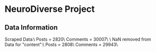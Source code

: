 # NeuroDiverse Project

## Data Information

Scraped Data:\\
Posts = 2820\\
Comments = 30007\\
\\
NaN removed from Data for "content":\\
Posts = 2808\\
Comments = 29943\\